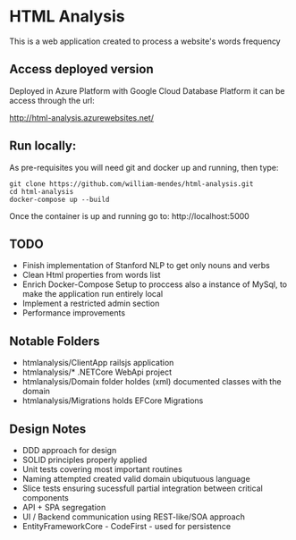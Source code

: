 # HTML Analysis
This is a web application created to process a website's words frequency

## Access deployed version
Deployed in Azure Platform with Google Cloud Database Platform it can be access through the url:

http://html-analysis.azurewebsites.net/

## Run locally:
As pre-requisites you will need git and docker up and running, then type:
```
git clone https://github.com/william-mendes/html-analysis.git
cd html-analysis
docker-compose up --build
```
Once the container is up and running go to: http://localhost:5000


## TODO
* Finish implementation of Stanford NLP to get only nouns and verbs
* Clean Html properties from words list
* Enrich Docker-Compose Setup to proccess also a instance of MySql, to make the application run entirely local
* Implement a restricted admin section
* Performance improvements

## Notable Folders
* htmlanalysis/ClientApp railsjs application
* htmlanalysis/* .NETCore WebApi project
* htmlanalysis/Domain folder holdes (xml) documented classes with the domain
* htmlanalysis/Migrations holds EFCore Migrations

## Design Notes
* DDD approach for design
* SOLID principles properly applied
* Unit tests covering most important routines
* Naming attempted created valid domain ubiqutuous language
* Slice tests ensuring sucessfull partial integration between critical components
* API + SPA segregation
* UI / Backend communication using REST-like/SOA approach
* EntityFrameworkCore - CodeFirst - used for persistence
